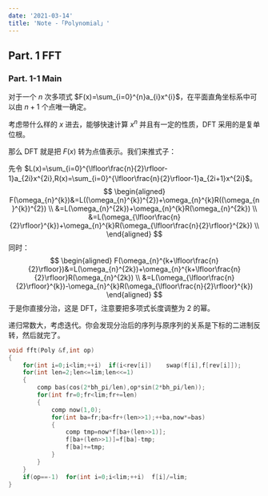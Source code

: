 ```yaml
---
date: '2021-03-14'
title: 'Note -「Polynomial」'
---
```


## Part. 1 FFT

### Part. 1-1 Main

对于一个 $n$ 次多项式 $F(x)=\sum_{i=0}^{n}a_{i}x^{i}$，在平面直角坐标系中可以由 $n+1$ 个点唯一确定。

考虑带什么样的 $x$ 进去，能够快速计算 $x^{n}$ 并且有一定的性质，DFT 采用的是复单位根。

那么 DFT 就是把 $F(x)$ 转为点值表示。我们来推式子：

先令 $L(x)=\sum_{i=0}^{\lfloor\frac{n}{2}\rfloor-1}a_{2i}x^{2i},R(x)=\sum_{i=0}^{\lfloor\frac{n}{2}\rfloor-1}a_{2i+1}x^{2i}$。
$$
\begin{aligned}
F(\omega_{n}^{k})&=L((\omega_{n}^{k})^{2})+\omega_{n}^{k}R((\omega_{n}^{k})^{2}) \\
&=L(\omega_{n}^{2k})+\omega_{n}^{k}R(\omega_{n}^{2k}) \\
&=L(\omega_{\lfloor\frac{n}{2}\rfloor}^{k})+\omega_{n}^{k}R(\omega_{\lfloor\frac{n}{2}\rfloor}^{2k}) \\
\end{aligned}
$$
同时：
$$
\begin{aligned}
F(\omega_{n}^{k+\lfloor\frac{n}{2}\rfloor})&=L(\omega_{n}^{2k})+\omega_{n}^{k+\lfloor\frac{n}{2}\rfloor}R(\omega_{n}^{2k}) \\
&=L(\omega_{\lfloor\frac{n}{2}\rfloor}^{k})-\omega_{n}^{k}R(\omega_{\lfloor\frac{n}{2}\rfloor}^{k})
\end{aligned}
$$
于是你直接分治，这是 DFT，注意要把多项式长度调整为 $2$ 的幂。

递归常数大，考虑迭代。你会发现分治后的序列与原序列的关系是下标的二进制反转，然后就完了。

```cpp
void fft(Poly &f,int op)
{
	for(int i=0;i<lim;++i)	if(i<rev[i])	swap(f[i],f[rev[i]]);
	for(int len=2;len<=lim;len<<=1)
	{
		comp bas(cos(2*bh_pi/len),op*sin(2*bh_pi/len));
		for(int fr=0;fr<lim;fr+=len)
		{
			comp now(1,0);
			for(int ba=fr;ba<fr+(len>>1);++ba,now*=bas)
			{
				comp tmp=now*f[ba+(len>>1)];
				f[ba+(len>>1)]=f[ba]-tmp;
				f[ba]+=tmp;
			}
		}
	}
	if(op==-1)	for(int i=0;i<lim;++i)	f[i]/=lim;
}
```
